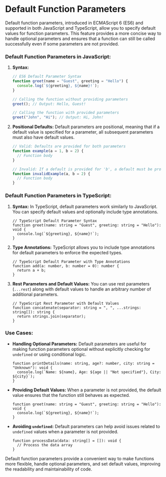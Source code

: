 # Default Function Parameters

Default function parameters, introduced in ECMAScript 6 (ES6) and supported in both JavaScript and TypeScript, allow you to specify default values for function parameters. This feature provides a more concise way to handle optional parameters and ensures that a function can still be called successfully even if some parameters are not provided.

### Default Function Parameters in JavaScript:

1. **Syntax:**
    
    ```jsx
    // ES6 Default Parameter Syntax
    function greet(name = "Guest", greeting = "Hello") {
      console.log(`${greeting}, ${name}!`);
    }
    
    // Calling the function without providing parameters
    greet(); // Output: Hello, Guest!
    
    // Calling the function with provided parameters
    greet("John", "Hi"); // Output: Hi, John!
    ```
    
2. **Positional Defaults:**
Default parameters are positional, meaning that if a default value is specified for a parameter, all subsequent parameters must also have default values.
    
    ```jsx
    // Valid: Defaults are provided for both parameters
    function example(a = 1, b = 2) {
      // Function body
    }
    
    // Invalid: If a default is provided for 'b', a default must be provided for 'a' as well
    function invalidExample(a, b = 2) {
      // Function body
    }
    ```
    

### Default Function Parameters in TypeScript:

1. **Syntax:**
In TypeScript, default parameters work similarly to JavaScript. You can specify default values and optionally include type annotations.
    
    ```tsx
    // TypeScript Default Parameter Syntax
    function greet(name: string = "Guest", greeting: string = "Hello"): void {
      console.log(`${greeting}, ${name}!`);
    }
    ```
    
2. **Type Annotations:**
TypeScript allows you to include type annotations for default parameters to enforce the expected types.
    
    ```tsx
    // TypeScript Default Parameter with Type Annotations
    function add(a: number, b: number = 0): number {
      return a + b;
    }
    ```
    
3. **Rest Parameters and Default Values:**
You can use rest parameters (`...rest`) along with default values to handle an arbitrary number of additional parameters.
    
    ```tsx
    // TypeScript Rest Parameter with Default Values
    function concatenate(separator: string = ", ", ...strings: string[]): string {
      return strings.join(separator);
    }
    ```
    

### Use Cases:

- **Handling Optional Parameters:**
Default parameters are useful for making function parameters optional without explicitly checking for `undefined` or using conditional logic.
    
    ```tsx
    function printDetails(name: string, age?: number, city: string = "Unknown"): void {
      console.log(`Name: ${name}, Age: ${age || "Not specified"}, City: ${city}`);
    }
    ```
    
- **Providing Default Values:**
When a parameter is not provided, the default value ensures that the function still behaves as expected.
    
    ```tsx
    function greet(name: string = "Guest", greeting: string = "Hello"): void {
      console.log(`${greeting}, ${name}!`);
    }
    ```
    
- **Avoiding `undefined`:**
Default parameters can help avoid issues related to `undefined` values when a parameter is not provided.
    
    ```tsx
    function processData(data: string[] = []): void {
      // Process the data array
    }
    ```
    

Default function parameters provide a convenient way to make functions more flexible, handle optional parameters, and set default values, improving the readability and maintainability of code.